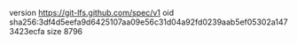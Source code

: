 version https://git-lfs.github.com/spec/v1
oid sha256:3df4d5eefa9d6425107aa09e56c31d04a92fd0239aab5ef05302a1473423ecfa
size 8796
